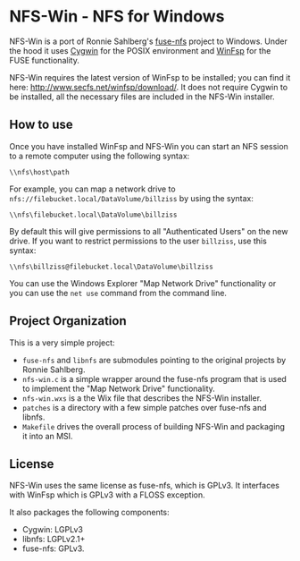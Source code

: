# NFS-Win - NFS for Windows

NFS-Win is a port of Ronnie Sahlberg's [fuse-nfs](https://github.com/sahlberg/fuse-nfs) project to Windows. Under the hood it uses [Cygwin](https://cygwin.com) for the POSIX environment and [WinFsp](http://www.secfs.net/winfsp/) for the FUSE functionality.

NFS-Win requires the latest version of WinFsp to be installed; you can find it here: http://www.secfs.net/winfsp/download/. It does not require Cygwin to be installed, all the necessary files are included in the NFS-Win installer.

## How to use

Once you have installed WinFsp and NFS-Win you can start an NFS session to a remote computer using the following syntax:

    \\nfs\host\path

For example, you can map a network drive to `nfs://filebucket.local/DataVolume/billziss` by using the syntax:

    \\nfs\filebucket.local\DataVolume\billziss

By default this will give permissions to all "Authenticated Users" on the new drive. If you want to restrict permissions to the user `billziss`, use this syntax:

    \\nfs\billziss@filebucket.local\DataVolume\billziss

You can use the Windows Explorer "Map Network Drive" functionality or you can use the `net use` command from the command line.

## Project Organization

This is a very simple project:

- `fuse-nfs` and `libnfs` are submodules pointing to the original projects by Ronnie Sahlberg.
- `nfs-win.c` is a simple wrapper around the fuse-nfs program that is used to implement the "Map Network Drive" functionality.
- `nfs-win.wxs` is a the Wix file that describes the NFS-Win installer.
- `patches` is a directory with a few simple patches over fuse-nfs and libnfs.
- `Makefile` drives the overall process of building NFS-Win and packaging it into an MSI.

## License

NFS-Win uses the same license as fuse-nfs, which is GPLv3. It interfaces with WinFsp which is GPLv3 with a FLOSS exception.

It also packages the following components:

- Cygwin: LGPLv3
- libnfs: LGPLv2.1+
- fuse-nfs: GPLv3.
